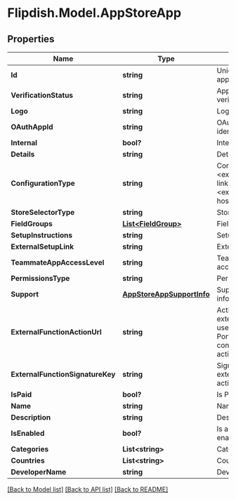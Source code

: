 # Flipdish.Model.AppStoreApp
## Properties

Name | Type | Description | Notes
------------ | ------------- | ------------- | -------------
**Id** | **string** | Unique App store app id | 
**VerificationStatus** | **string** | Application verification status | 
**Logo** | **string** | Logo | [optional] 
**OAuthAppId** | **string** | OAuth App identifier | 
**Internal** | **bool?** | Internal | 
**Details** | **string** | Details | 
**ConfigurationType** | **string** | Configuration type  &lt;example&gt;External link&lt;/example&gt;&lt;example&gt;Flipdish hosted&lt;/example&gt; | 
**StoreSelectorType** | **string** | Store selector type | 
**FieldGroups** | [**List&lt;FieldGroup&gt;**](FieldGroup.md) | Field groups | [optional] 
**SetupInstructions** | **string** | Setup instructions | [optional] 
**ExternalSetupLink** | **string** | External setup link | [optional] 
**TeammateAppAccessLevel** | **string** | Teammate app access level | [optional] 
**PermissionsType** | **string** | Permissions type | 
**Support** | [**AppStoreAppSupportInfo**](AppStoreAppSupportInfo.md) | Support information | [optional] 
**ExternalFunctionActionUrl** | **string** | Action URL for external functions, used for handling Portal configuration action buttons | [optional] 
**ExternalFunctionSignatureKey** | **string** | Signing key for external function action calls | [optional] 
**IsPaid** | **bool?** | Is Paid | [optional] 
**Name** | **string** | Name | 
**Description** | **string** | Description | 
**IsEnabled** | **bool?** | Is application enabled | [optional] 
**Categories** | **List&lt;string&gt;** | Categories | 
**Countries** | **List&lt;string&gt;** | Countries | 
**DeveloperName** | **string** | Developer Name | [optional] 

[[Back to Model list]](../README.md#documentation-for-models) [[Back to API list]](../README.md#documentation-for-api-endpoints) [[Back to README]](../README.md)

